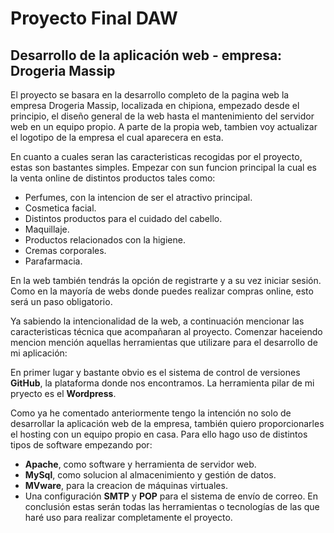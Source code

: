 # Proyecto Final DAW
## Desarrollo de la aplicación web - empresa: Drogeria Massip
El proyecto se basara en la desarrollo completo de la pagina web la empresa Drogeria Massip, localizada en chipiona, empezado desde el principio, el diseño general de la web hasta el mantenimiento del servidor web en un equipo propio. A parte de la propia web, tambien voy actualizar el logotipo de la empresa el cual aparecera en esta.

En cuanto a cuales seran las caracteristicas recogidas por el proyecto, estas son bastantes simples. Empezar con sun funcion principal la cual es la venta online de distintos productos tales como:

- Perfumes, con la intencion de ser el atractivo principal.
- Cosmetica facial.
- Distintos productos para el cuidado del cabello.
- Maquillaje.
- Productos relacionados con la higiene.
- Cremas corporales.
- Parafarmacia.

En la web también tendrás la opción de registrarte y a su vez iniciar sesión. Como en la mayoría de webs donde puedes realizar compras online, esto será un paso obligatorio.

Ya sabiendo la intencionalidad de la web, a continuación mencionar las caracteristicas técnica que acompañaran al proyecto. Comenzar haceiendo mencion mención aquellas herramientas que utilizare para el desarrollo de mi aplicación:

En primer lugar y bastante obvio es el sistema de control de versiones **GitHub**, la plataforma donde nos encontramos.
La herramienta pilar de mi pryecto es el **Wordpress**.

Como ya he comentado anteriormente tengo la intención no solo de desarrollar la aplicación web de la empresa, también quiero proporcionarles el hosting con un equipo propio en casa. Para ello hago uso de distintos tipos de software empezando por:

- **Apache**, como software y herramienta de servidor web.
- **MySql**, como solucion al almacenimiento y gestión de datos.
- **MVware**, para la creacion de máquinas virtuales.
- Una configuración **SMTP** y **POP** para el sistema de envío de correo.
En conclusión estas serán todas las herramientas o tecnologías de las que haré uso para realizar completamente el proyecto.
